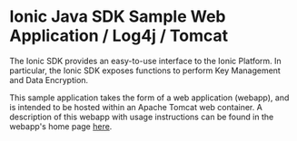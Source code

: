 # Ionic Java SDK Sample Web Application / Log4j / Tomcat

The Ionic SDK provides an easy-to-use interface to the Ionic Platform. In particular, the Ionic SDK exposes functions 
to perform Key Management and Data Encryption.

This sample application takes the form of a web application (webapp), and is intended to be hosted within an Apache 
Tomcat web container.  A description of this webapp with usage instructions can be found in the webapp's home page 
[here](./src/main/webapp/index.md).
